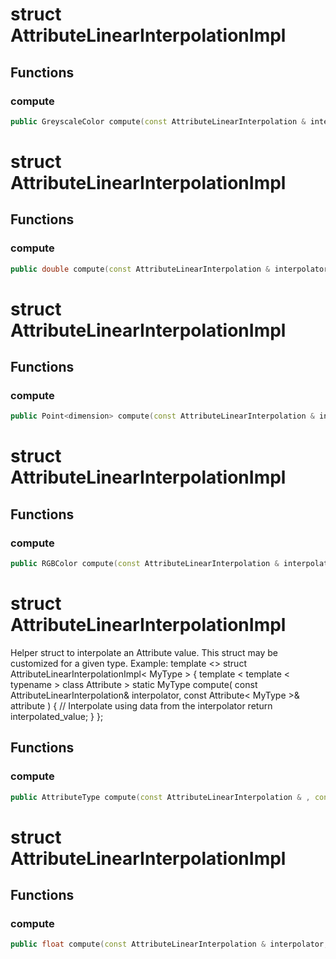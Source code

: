 # struct AttributeLinearInterpolationImpl


## Functions

### compute

```cpp
public GreyscaleColor compute(const AttributeLinearInterpolation & interpolator, const Attribute<GreyscaleColor> & attribute)
```




# struct AttributeLinearInterpolationImpl


## Functions

### compute

```cpp
public double compute(const AttributeLinearInterpolation & interpolator, const Attribute<double> & attribute)
```




# struct AttributeLinearInterpolationImpl


## Functions

### compute

```cpp
public Point<dimension> compute(const AttributeLinearInterpolation & interpolator, const Attribute<Point<dimension> > & attribute)
```




# struct AttributeLinearInterpolationImpl


## Functions

### compute

```cpp
public RGBColor compute(const AttributeLinearInterpolation & interpolator, const Attribute<RGBColor> & attribute)
```




# struct AttributeLinearInterpolationImpl


 Helper struct to interpolate an Attribute value. This struct may be customized for a given type. Example: template <> struct AttributeLinearInterpolationImpl< MyType > {     template < template < typename > class Attribute >     static MyType compute(         const AttributeLinearInterpolation& interpolator,         const Attribute< MyType >& attribute )     {         // Interpolate using data from the interpolator         return interpolated_value;     } };



## Functions

### compute

```cpp
public AttributeType compute(const AttributeLinearInterpolation & , const Attribute<AttributeType> & attribute)
```




# struct AttributeLinearInterpolationImpl


## Functions

### compute

```cpp
public float compute(const AttributeLinearInterpolation & interpolator, const Attribute<float> & attribute)
```




